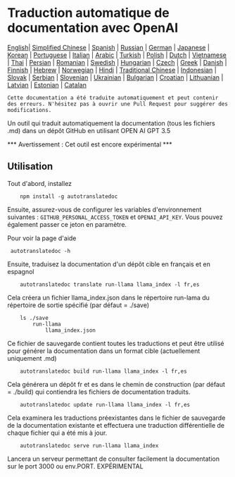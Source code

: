 
# Traduction automatique de documentation avec OpenAI

[English](./README.md)| [Simplified Chinese](./README_zh-Hans.md) | [Spanish](./README_es.md) | [Russian](./README_ru.md) | [German](./README_de.md) | [Japanese](./README_ja.md) | [Korean](./README_ko.md) | [Portuguese](./README_pt.md) | [Italian](./README_it.md) | [Arabic](./README_ar.md) | [Turkish](./README_tr.md) | [Polish](./README_pl.md) | [Dutch](./README_nl.md) | [Vietnamese](./README_vi.md) | [Thai](./README_th.md) | [Persian](./README_fa.md) | [Romanian](./README_ro.md) | [Swedish](./README_sv.md) | [Hungarian](./README_hu.md) | [Czech](./README_cs.md) | [Greek](./README_el.md) | [Danish](./README_da.md) | [Finnish](./README_fi.md) | [Hebrew](./README_he.md) | [Norwegian](./README_no.md) | [Hindi](./README_hi.md) | [Traditional Chinese](./README_zh_tw.md) | [Indonesian](./README_in.md) | [Slovak](./README_sl.md) | [Serbian](./README_se.md) | [Slovenian](./README_sk.md) | [Ukrainian](./README_uk.md) | [Bulgarian](./README_bg.md) | [Croatian](./README_hr.md) | [Lithuanian](./README_lt.md) | [Latvian](./README_lv.md) | [Estonian](./README_et.md) | [Catalan](./README_cat.md) 

```Cette documentation a été traduite automatiquement et peut contenir des erreurs. N'hésitez pas à ouvrir une Pull Request pour suggérer des modifications.```


Un outil qui traduit automatiquement la documentation (tous les fichiers .md) dans un dépôt GitHub en utilisant OPEN AI GPT 3.5

*** Avertissement : Cet outil est encore expérimental ***


## Utilisation

Tout d'abord, installez

```
    npm install -g autotranslatedoc
```

Ensuite, assurez-vous de configurer les variables d'environnement suivantes : ```GITHUB_PERSONAL_ACCESS_TOKEN``` et ```OPENAI_API_KEY```. Vous pouvez également passer ce jeton en paramètre.

Pour voir la page d'aide
```
 autotranslatedoc -h
```

Ensuite, traduisez la documentation d'un dépôt cible en français et en espagnol
```
    autotranslatedoc translate run-llama llama_index -l fr,es
```

Cela créera un fichier llama_index.json dans le répertoire run-lama du répertoire de sortie spécifié (par défaut = ./save)

```
    ls ./save
        run-llama
            llama_index.json 
```

Ce fichier de sauvegarde contient toutes les traductions et peut être utilisé pour générer la documentation dans un format cible (actuellement uniquement .md)

```
    autotranslatedoc build run-llama llama_index -l fr,es
```

Cela générera un dépôt fr et es dans le chemin de construction (par défaut = ./build) qui contiendra les fichiers de documentation traduits.

```
    autotranslatedoc update run-llama llama_index -l fr,es
```

Cela examinera les traductions préexistantes dans le fichier de sauvegarde de la documentation existante et effectuera une traduction différentielle de chaque fichier qui a été mis à jour.

```
    autotranslatedoc serve run-llama llama_index
```

Lancera un serveur permettant de consulter facilement la documentation sur le port 3000 ou env.PORT. EXPÉRIMENTAL
